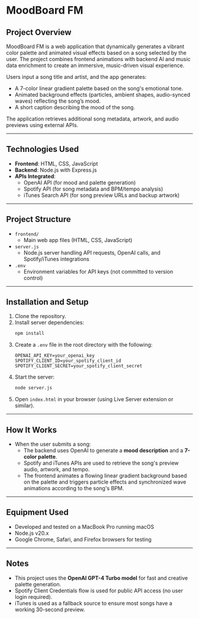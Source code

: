 # MoodBoard FM

## Project Overview
MoodBoard FM is a web application that dynamically generates a vibrant color palette and animated visual effects based on a song selected by the user. The project combines frontend animations with backend AI and music data enrichment to create an immersive, music-driven visual experience.

Users input a song title and artist, and the app generates:
- A 7-color linear gradient palette based on the song's emotional tone.
- Animated background effects (particles, ambient shapes, audio-synced waves) reflecting the song’s mood.
- A short caption describing the mood of the song.

The application retrieves additional song metadata, artwork, and audio previews using external APIs.

---

## Technologies Used
- **Frontend**: HTML, CSS, JavaScript
- **Backend**: Node.js with Express.js
- **APIs Integrated**:
  - OpenAI API (for mood and palette generation)
  - Spotify API (for song metadata and BPM/tempo analysis)
  - iTunes Search API (for song preview URLs and backup artwork)

---

## Project Structure
- `frontend/`
  - Main web app files (HTML, CSS, JavaScript)
- `server.js`
  - Node.js server handling API requests, OpenAI calls, and Spotify/iTunes integrations
- `.env`
  - Environment variables for API keys (not committed to version control)

---

## Installation and Setup
1. Clone the repository.
2. Install server dependencies:
   ```bash
   npm install
   ```
3. Create a `.env` file in the root directory with the following:
   ```
   OPENAI_API_KEY=your_openai_key
   SPOTIFY_CLIENT_ID=your_spotify_client_id
   SPOTIFY_CLIENT_SECRET=your_spotify_client_secret
   ```
4. Start the server:
   ```bash
   node server.js
   ```
5. Open `index.html` in your browser (using Live Server extension or similar).

---

## How It Works
- When the user submits a song:
  - The backend uses OpenAI to generate a **mood description** and a **7-color palette**.
  - Spotify and iTunes APIs are used to retrieve the song's preview audio, artwork, and tempo.
  - The frontend animates a flowing linear gradient background based on the palette and triggers particle effects and synchronized wave animations according to the song's BPM.
  
---

## Equipment Used
- Developed and tested on a MacBook Pro running macOS
- Node.js v20.x
- Google Chrome, Safari, and Firefox browsers for testing

---

## Notes
- This project uses the **OpenAI GPT-4 Turbo model** for fast and creative palette generation.
- Spotify Client Credentials flow is used for public API access (no user login required).
- iTunes is used as a fallback source to ensure most songs have a working 30-second preview.
